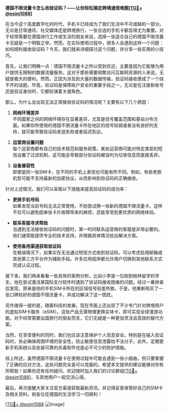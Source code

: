 **德国不限流量卡怎么收验证码？——让你轻松搞定跨境通信难题[[TG💪+ @esim1088](https://t.me/s/esim1088)]**

在当今这个高度数字化的时代，手机卡已经成为了我们生活中不可或缺的一部分。无论是日常通讯、社交媒体还是跨境旅行，一张合适的手机卡都显得尤为重要。对于经常需要在德国进行工作或生活的朋友来说，选择一张适合自己的德国不限流量卡无疑是一个明智之举。然而，在实际使用过程中，很多人会遇到这样一个问题：如何顺利接收验证码？今天，我们就来详细探讨这个问题，并分享一些实用的小技巧。

首先，让我们明确一点：德国不限流量卡之所以受到欢迎，主要是因为它能够为用户提供无限制的数据流量服务。这对于那些需要频繁访问互联网资源的人来说，无疑是极大的便利。然而，正因为涉及到大量的数据传输，验证码接收便成了一个绕不开的话题。毕竟，验证码是保障账户安全的重要手段之一，无论是在注册新账号还是验证身份时，它都扮演着关键角色。

那么，为什么会出现无法正常接收验证码的情况呢？主要有以下几个原因：

1. **网络环境差异**  
   不同国家之间的网络环境存在显著差异，尤其是信号覆盖范围和基站分布方面。如果你所使用的德国不限流量卡所在地区的信号较弱或者没有良好的支持，就可能导致验证码发送失败或者延迟到达。

2. **运营商设置问题**  
   每个运营商都有自己的技术规范和服务政策。某些运营商可能对特定类型的短信设置了过滤机制，这可能会导致部分验证码被误判为垃圾信息而直接丢弃。

3. **设备兼容性**  
   即使是同一张SIM卡，在不同的手机上表现也可能有所不同。例如，有些老款机型可能不支持最新的加密协议，从而影响到验证码的正确接收。

针对上述情况，我们可以采取以下措施来提高验证码的成功率：

- **更换手机号码**  
  如果发现当前号码无法正常使用，不妨尝试换一张新的德国不限流量卡。这样不仅可以避免因单张卡片故障带来的麻烦，还能享受到更优质的网络体验。

- **联系客服寻求帮助**  
  当遇到无法接收验证码的问题时，第一时间联系运营商的客服是非常必要的。他们通常能提供专业的技术支持，并根据具体情况给出解决方案。

- **使用备用渠道获取验证码**  
  在极端情况下，如果实在无法通过短信方式收到验证码，可以考虑启用邮箱或其他第三方平台作为辅助手段。许多应用程序都允许用户切换到其他联系方式完成认证过程。

接下来，我们再来看看一些具体的案例分析。比如小李是一位刚到柏林留学的学生，他在尝试激活某国际支付软件时遇到了验证码接收困难的问题。经过一番排查后发现，原来是他的手机SIM卡所在的区域信号较差所致。于是，他果断购买了一张口碑较好的德国不限流量卡，并成功解决了这一困扰。

另外值得一提的是，随着科技的发展，现在市面上还出现了不少专门针对跨境用户的虚拟SIM卡服务（eSIM）。这些产品无需物理更换实体卡，即可实现全球漫游功能。对于经常需要出国旅行的朋友而言，它们无疑是一种更加灵活且高效的替代方案。

当然，在享受便利的同时，我们也应该注意保护个人信息安全。特别是在输入验证码时，务必确保周围环境的安全性，防止敏感信息泄露给不法分子。此外，定期更新手机系统以及安装可靠的杀毒软件也是必不可少的防护措施。

综上所述，虽然德国不限流量卡在使用过程中可能会遇到一些小插曲，但只要掌握了正确的应对方法，这些问题完全是可以克服的。希望本文提供的建议能够对你有所帮助！如果你还有任何疑问，欢迎随时加入我们的讨论群组[[TG💪+ @esim1088](https://t.me/s/esim1088)]，与其他用户一起交流心得。

最后，再次提醒大家关注官方渠道获取最新资讯，并记得妥善保管好自己的SIM卡及相关资料。祝各位在德国的生活学习一切顺利！

[[TG💪+ @esim1088](https://t.me/s/esim1088) ![Image](https://i.postimg.cc/4NQfJmqS/Snipaste-2025-05-13-00-14-12.png)]